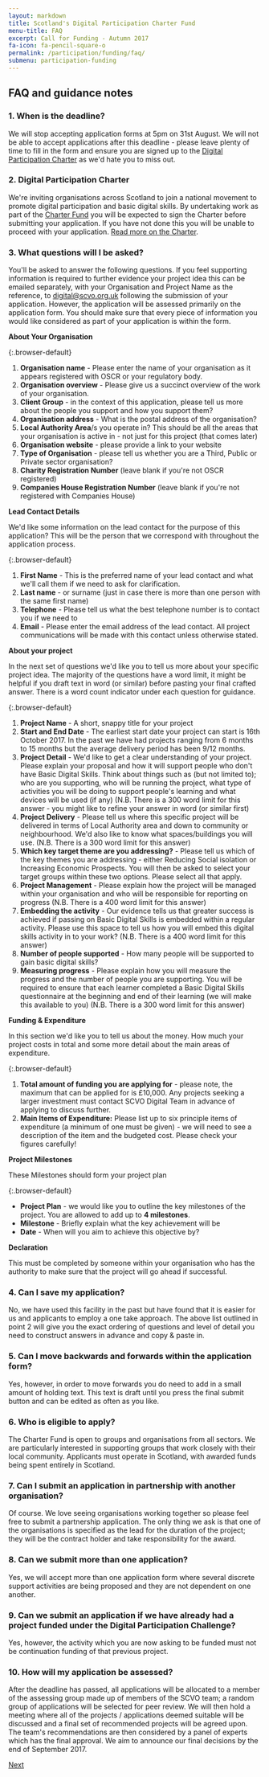 ```yaml
---
layout: markdown
title: Scotland's Digital Participation Charter Fund
menu-title: FAQ
excerpt: Call for Funding - Autumn 2017
fa-icon: fa-pencil-square-o
permalink: /participation/funding/faq/
submenu: participation-funding
---
```


## FAQ and guidance notes

### 1. When is the deadline?

We will stop accepting application forms at 5pm on 31st August. We will not be able to accept applications after this deadline - please leave plenty of time to fill in the form and ensure you are signed up to the [Digital Participation Charter](https://digitalparticipation.scot/sign-up) as we'd hate you to miss out.

### 2. Digital Participation Charter

We're inviting organisations across Scotland to join a national movement to promote digital participation and basic digital skills. By undertaking work as part of the [Charter Fund](/participation/charter-fund/) you will be expected to sign the Charter before submitting your application. If you have not done this you will be unable to proceed with your application. [Read more on the Charter](https://digitalparticipation.scot/the-charter).

### 3. What questions will I be asked?

You'll be asked to answer the following questions. If you feel supporting information is required to further evidence your project idea this can be emailed separately, with your Organisation and Project Name as the reference, to <a href="mailto:digital@scvo.org.uk">digital@scvo.org.uk</a> following the submission of your application. However, the application will be assessed primarily on the application form. You should make sure that every piece of information you would like considered as part of your application is within the form.

**About Your Organisation**

{:.browser-default}
1. **Organisation name** - Please enter the name of your organisation as it appears registered with OSCR or your regulatory body.
2. **Organisation overview** - Please give us a succinct overview of the work of your organisation.
3. **Client Group** - in the context of this application, please tell us more about the people you support and how you support them?
4. **Organisation address** - What is the postal address of the organisation?
5. **Local Authority Area**/s you operate in? This should be all the areas that your organisation is active in - not just for this project (that comes later)
6. **Organisation website** - please provide a link to your website
7. **Type of Organisation** - please tell us whether you are a Third, Public or Private sector organisation?
8. **Charity Registration Number** (leave blank if you're not OSCR registered)
9. **Companies House Registration Number** (leave blank if you're not registered with Companies House)

**Lead Contact Details**

We'd like some information on the lead contact for the purpose of this application? This will be the person that we correspond with throughout the application process.

{:.browser-default}
1. **First Name** - This is the preferred name of your lead contact and what we'll call them if we need to ask for clarification.
2. **Last name** - or surname (just in case there is more than one person with the same first name)
3. **Telephone** - Please tell us what the best telephone number is to contact you if we need to
4. **Email** - Please enter the email address of the lead contact. All project communications will be made with this contact unless otherwise stated.

**About your project**

In the next set of questions we'd like you to tell us more about your specific project idea. The majority of the questions have a word limit, it might be helpful if you draft text in word (or similar) before pasting your final crafted answer. There is a word count indicator under each question for guidance.

{:.browser-default}
1. **Project Name** - A short, snappy title for your project
2. **Start and End Date** - The earliest start date your project can start is 16th October 2017. In the past we have had projects ranging from 6 months to 15 months but the average delivery period has been 9/12 months.
3. **Project Detail** - We'd like to get a clear understanding of your project. Please explain your proposal and how it will support people who don't have Basic Digital Skills. Think about things such as (but not limited to); who are you supporting, who will be running the project, what type of activities you will be doing to support people's learning and what devices will be used (if any) (N.B. There is a 300 word limit for this answer - you might like to refine your answer in word (or similar first)
4. **Project Delivery** - Please tell us where this specific project will be delivered in terms of Local Authority area and down to community or neighbourhood. We'd also like to know what spaces/buildings you will use. (N.B. There is a 300 word limit for this answer)
5. **Which key target theme are you addressing?** - Please tell us which of the key themes you are addressing - either Reducing Social isolation or Increasing Economic Prospects. You will then be asked to select your target groups within these two options. Please select all that apply.
6. **Project Management** - Please explain how the project will be managed within your organisation and who will be responsible for reporting on progress (N.B. There is a 400 word limit for this answer)
7. **Embedding the activity** - Our evidence tells us that greater success is achieved if passing on Basic Digital Skills is embedded within a regular activity. Please use this space to tell us how you will embed this digital skills activity in to your work? (N.B. There is a 400 word limit for this answer)
8. **Number of people supported** - How many people will be supported to gain basic digital skills?
9. **Measuring progress** - Please explain how you will measure the progress and the number of people you are supporting. You will be required to ensure that each learner completed a Basic Digital Skills questionnaire at the beginning and end of their learning (we will make this available to you) (N.B. There is a 300 word limit for this answer)

**Funding & Expenditure**

In this section we'd like you to tell us about the money. How much your project costs in total and some more detail about the main areas of expenditure.

{:.browser-default}
1. **Total amount of funding you are applying for** - please note, the maximum that can be applied for is £10,000. Any projects seeking a larger investment must contact SCVO Digital Team in advance of applying to discuss further.
2. **Main Items of Expenditure:** Please list up to six principle items of expenditure (a minimum of one must be given) - we will need to see a description of the item and the budgeted cost. Please check your figures carefully!

**Project Milestones**

These Milestones should form your project plan

{:.browser-default}
* **Project Plan** - we would like you to outline the key milestones of the project. You are allowed to add up to **4 milestones**.
* **Milestone** - Briefly explain what the key achievement will be
* **Date** - When will you aim to achieve this objective by?

**Declaration**

This must be completed by someone within your organisation who has the authority to make sure that the project will go ahead if successful.

### 4. Can I save my application?

No, we have used this facility in the past but have found that it is easier for us and applicants to employ a one take approach. The above list outlined in point 2 will give you the exact ordering of questions and level of detail you need to construct answers in advance and copy & paste in.

### 5. Can I move backwards and forwards within the application form?

Yes, however, in order to move forwards you do need to add in a small amount of holding text. This text is draft until you press the final submit button and can be edited as often as you like.

### 6. Who is eligible to apply?

The Charter Fund is open to groups and organisations from all sectors. We are particularly interested in supporting groups that work closely with their local community. Applicants must operate in Scotland, with awarded funds being spent entirely in Scotland.

### 7. Can I submit an application in partnership with another organisation?

Of course. We love seeing organisations working together so please feel free to submit a partnership application. The only thing we ask is that one of the organisations is specified as the lead for the duration of the project; they will be the contract holder and take responsibility for the award.

### 8. Can we submit more than one application?

Yes, we will accept more than one application form where several discrete support activities are being proposed and they are not dependent on one another.

### 9. Can we submit an application if we have already had a project funded under the Digital Participation Challenge?

Yes, however, the activity which you are now asking to be funded must not be continuation funding of that previous project.

### 10. How will my application be assessed?

After the deadline has passed, all applications will be allocated to a member of the assessing group made up of members of the SCVO team; a random group of applications will be selected for peer review. We will then hold a meeting where all of the projects / applications deemed suitable will be discussed and a final set of recommended projects will be agreed upon. The team's recommendations are then considered by a panel of experts which has the final approval. We aim to announce our final decisions by the end of September 2017.

<div class="section headingless">
    <a href="/participation/funding/apply/" class="btn btn-primary blue darken-4 white-text right">
        <i class="fa fa-pull-right fa-chevron-right"></i>
        Next
    </a>
</div>
